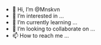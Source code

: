 - 👋 Hi, I’m @Mnskvn
- 👀 I’m interested in ...
- 🌱 I’m currently learning ...
- 💞️ I’m looking to collaborate on ...
- 📫 How to reach me ...

<!---
Mnskvn/Mnskvn is a ✨ special ✨ repository because its `README.md` (this file) appears on your GitHub profile.
You can click the Preview link to take a look at your changes.
--->
